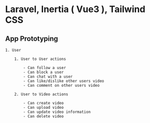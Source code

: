 # Laravel, Inertia ( Vue3 ), Tailwind CSS

## App Prototyping

    1. User

        1. User to User actions

            - Can follow a user
            - Can block a user
            - Can chat with a user
            - Can like/dislike other users video
            - Can comment on other users video

        2. User to Video actions

            - Can create video
            - Can upload video
            - Can update video information
            - Can delete video